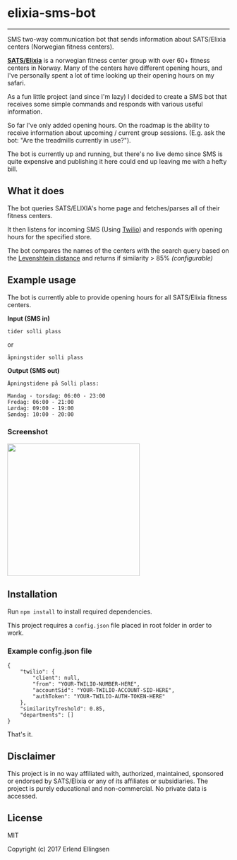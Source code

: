 # elixia-sms-bot
______
SMS two-way communication bot that sends information about SATS/Elixia centers (Norwegian fitness centers).

[**SATS/Elixia**](http://satselixia.no) is a norwegian fitness center group with over 60+ fitness centers in Norway. Many of the centers have different opening hours, and I've personally spent a lot of time looking up their opening hours on my safari.

As a fun little project (and since I'm lazy) I decided to create a SMS bot that receives some simple commands and responds with various useful information.

So far I've only added opening hours. On the roadmap is the ability to receive information about upcoming / current group sessions. (E.g. ask the bot: "Are the treadmills currently in use?").

The bot is currently up and running, but there's no live demo since SMS is quite expensive and publishing it here could end up leaving me with a hefty bill.

## What it does
The bot queries SATS/ELIXIA's home page and fetches/parses all of their fitness centers. 

It then listens for incoming SMS (Using [Twilio](http://twilio.com)) and responds with opening hours for the specified store.

The bot compares the names of the centers with the search query based on the
[Levenshtein distance](https://en.wikipedia.org/wiki/Levenshtein_distance) and returns if similarity > 85% *(configurable)*

## Example usage
The bot is currently able to provide opening hours for all SATS/Elixia fitness centers.


**Input (SMS in)**

```
tider solli plass
```

or

```
åpningstider solli plass
```

**Output (SMS out)**

```
Åpningstidene på Solli plass:

Mandag - torsdag: 06:00 - 23:00
Fredag: 06:00 - 21:00
Lørdag: 09:00 - 19:00
Søndag: 10:00 - 20:00
```

### Screenshot
<img src="http://i.imgur.com/tkNrPUK.png" height="300px">

## Installation
Run `npm install` to install required dependencies.

This project requires a `config.json` file placed in root folder in order to work.

### Example config.json file

```
{
    "twilio": {
        "client": null,
        "from": "YOUR-TWILIO-NUMBER-HERE",
        "accountSid": "YOUR-TWILIO-ACCOUNT-SID-HERE",
        "authToken": "YOUR-TWILIO-AUTH-TOKEN-HERE"
    },
    "similarityTreshold": 0.85,
    "departments": []
}
```

That's it.


## Disclaimer
This project is in no way affiliated with, authorized, maintained, sponsored or endorsed by SATS/Elixia or any of its affiliates or subsidiaries. The project is purely educational and non-commercial. No private data is accessed.

## License
MIT

Copyright (c) 2017 Erlend Ellingsen

